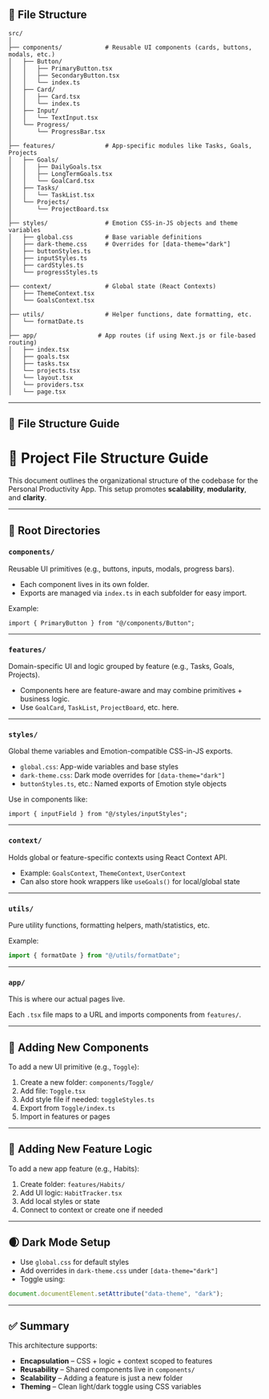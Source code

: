 ## 📁 File Structure

```
src/
│
├── components/            # Reusable UI components (cards, buttons, modals, etc.)
│   ├── Button/
│   │   ├── PrimaryButton.tsx
│   │   ├── SecondaryButton.tsx
│   │   └── index.ts
│   ├── Card/
│   │   ├── Card.tsx
│   │   └── index.ts
│   ├── Input/
│   │   └── TextInput.tsx
│   └── Progress/
│       └── ProgressBar.tsx
│
├── features/              # App-specific modules like Tasks, Goals, Projects
│   ├── Goals/
│   │   ├── DailyGoals.tsx
│   │   ├── LongTermGoals.tsx
│   │   └── GoalCard.tsx
│   ├── Tasks/
│   │   └── TaskList.tsx
│   └── Projects/
│       └── ProjectBoard.tsx
│
├── styles/                # Emotion CSS-in-JS objects and theme variables
│   ├── global.css         # Base variable definitions
│   ├── dark-theme.css     # Overrides for [data-theme="dark"]
│   ├── buttonStyles.ts
│   ├── inputStyles.ts
│   ├── cardStyles.ts
│   └── progressStyles.ts
│
├── context/               # Global state (React Contexts)
│   ├── ThemeContext.tsx
│   └── GoalsContext.tsx
│
├── utils/                 # Helper functions, date formatting, etc.
│   └── formatDate.ts
│
├── app/                 # App routes (if using Next.js or file-based routing)
│   ├── index.tsx
│   ├── goals.tsx
│   ├── tasks.tsx
│   └── projects.tsx
│   └── layout.tsx
│   └── providers.tsx
│   └── page.tsx

```

---

## 📘 File Structure Guide

# 🧭 Project File Structure Guide

This document outlines the organizational structure of the codebase for the Personal Productivity App. This setup promotes **scalability**, **modularity**, and **clarity**.

---

## 🔁 Root Directories

### `components/`

Reusable UI primitives (e.g., buttons, inputs, modals, progress bars).

- Each component lives in its own folder.
- Exports are managed via `index.ts` in each subfolder for easy import.

Example:

```tsx
import { PrimaryButton } from "@/components/Button";
```

---

### `features/`

Domain-specific UI and logic grouped by feature (e.g., Tasks, Goals, Projects).

- Components here are feature-aware and may combine primitives + business logic.
- Use `GoalCard`, `TaskList`, `ProjectBoard`, etc. here.

---

### `styles/`

Global theme variables and Emotion-compatible CSS-in-JS exports.

- `global.css`: App-wide variables and base styles
- `dark-theme.css`: Dark mode overrides for `[data-theme="dark"]`
- `buttonStyles.ts`, etc.: Named exports of Emotion style objects

Use in components like:

```tsx
import { inputField } from "@/styles/inputStyles";
```

---

### `context/`

Holds global or feature-specific contexts using React Context API.

- Example: `GoalsContext`, `ThemeContext`, `UserContext`
- Can also store hook wrappers like `useGoals()` for local/global state

---

### `utils/`

Pure utility functions, formatting helpers, math/statistics, etc.

Example:

```ts
import { formatDate } from "@/utils/formatDate";
```

---

### `app/`

This is where our actual pages live.

Each `.tsx` file maps to a URL and imports components from `features/`.

---

## 🧩 Adding New Components

To add a new UI primitive (e.g., `Toggle`):

1. Create a new folder: `components/Toggle/`
2. Add file: `Toggle.tsx`
3. Add style file if needed: `toggleStyles.ts`
4. Export from `Toggle/index.ts`
5. Import in features or pages

---

## 🎯 Adding New Feature Logic

To add a new app feature (e.g., Habits):

1. Create folder: `features/Habits/`
2. Add UI logic: `HabitTracker.tsx`
3. Add local styles or state
4. Connect to context or create one if needed

---

## 🌒 Dark Mode Setup

- Use `global.css` for default styles
- Add overrides in `dark-theme.css` under `[data-theme="dark"]`
- Toggle using:

```ts
document.documentElement.setAttribute("data-theme", "dark");
```

---

## ✅ Summary

This architecture supports:

- **Encapsulation** – CSS + logic + context scoped to features
- **Reusability** – Shared components live in `components/`
- **Scalability** – Adding a feature is just a new folder
- **Theming** – Clean light/dark toggle using CSS variables
